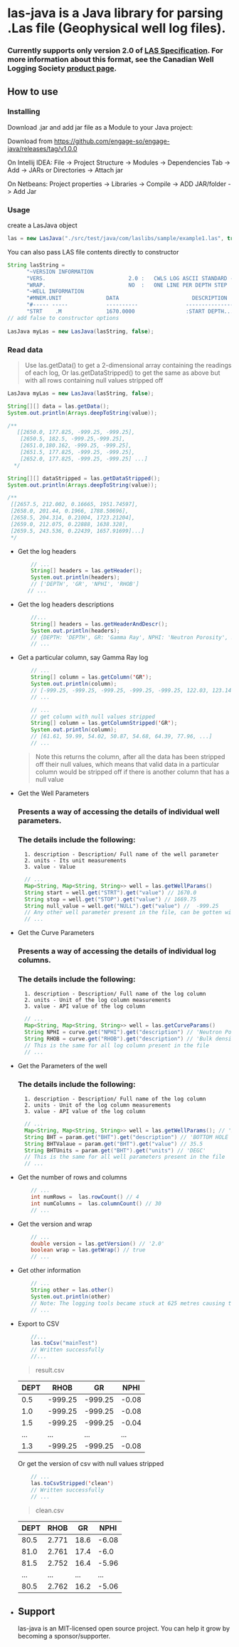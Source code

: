 # las-java is a Java library for parsing .Las file (Geophysical well log files).

### Currently supports only version 2.0 of [LAS Specification](https://www.cwls.org/wp-content/uploads/2017/02/Las2_Update_Feb2017.pdf).  For more information about this format, see the Canadian Well Logging Society [product page](https://www.cwls.org/products/).

## How to use

### Installing

Download .jar and add jar file as a Module to your Java project:

Download from https://github.com/engage-so/engage-java/releases/tag/v1.0.0

On Intellij IDEA: File -> Project Structure -> Modules -> Dependencies Tab -> Add -> JARs or Directories -> Attach jar

On Netbeans: Project properties -> Libraries -> Compile -> ADD JAR/folder -> Add Jar

### Usage

create a LasJava object
  ```java
las = new LasJava("./src/test/java/com/laslibs/sample/example1.las", true);
  ```

  You can also pass LAS file contents directly to constructor

  ```java
  String lasString = 
        "~VERSION INFORMATION
        "VERS.                          2.0 :   CWLS LOG ASCII STANDARD -VERSION 2.0
        "WRAP.                          NO  :   ONE LINE PER DEPTH STEP
        "~WELL INFORMATION
        "#MNEM.UNIT              DATA                       DESCRIPTION
        "#----- -----            ----------               -------------------------
        "STRT    .M              1670.0000                :START DEPTH.........
  // add false to constructor options
        
  LasJava myLas = new LasJava(lasString, false);
  ```

### Read data

  > Use las.getData() to get a 2-dimensional array containing the readings of each log,
  > Or las.getDataStripped() to get the same as above but with all rows containing null values stripped off

  ```java
  LasJava myLas = new LasJava(lasString, false);

  String[][] data = las.getData();
  System.out.println(Arrays.deepToString(value));
  
  /**
     [[2650.0, 177.825, -999.25, -999.25],
      [2650.5, 182.5, -999.25,-999.25],
      [2651.0,180.162, -999.25, -999.25],
      [2651.5, 177.825, -999.25, -999.25],
      [2652.0, 177.825, -999.25, -999.25] ...]
    */

  String[][] dataStripped = las.getDataStripped();
  System.out.println(Arrays.deepToString(value));
  
  /**
   [[2657.5, 212.002, 0.16665, 1951.74597],
   [2658.0, 201.44, 0.1966, 1788.50696],
   [2658.5, 204.314, 0.21004, 1723.21204],
   [2659.0, 212.075, 0.22888, 1638.328],
   [2659.5, 243.536, 0.22439, 1657.91699]...]
   */
  ```

- Get the log headers

    ```java
        // ...
        String[] headers = las.getHeader();
        System.out.println(headers);
        // ['DEPTH', 'GR', 'NPHI', 'RHOB']
       // ...
    ```

- Get the log headers descriptions

    ```java
        //...
        String[] headers = las.getHeaderAndDescr();
        System.out.println(headers);
        // {DEPTH: 'DEPTH', GR: 'Gamma Ray', NPHI: 'Neutron Porosity', RHOB: 'Bulk density'}
        // ...
    ```

- Get a particular column, say Gamma Ray log

    ```Java
        // ...
        String[] column = las.getColumn('GR');
        System.out.println(column);
        // [-999.25, -999.25, -999.25, -999.25, -999.25, 122.03, 123.14, ...]
        // ...
    ```
    ```Java
        // ...
        // get column with null values stripped
        String[] column = las.getColumnStripped('GR');
        System.out.println(column);
        // [61.61, 59.99, 54.02, 50.87, 54.68, 64.39, 77.96, ...]
        // ...
    ```
    > Note this returns the column, after all the data has been stripped off their null values, which means that valid data in a particular column would be stripped off if there is another column that has a null value

- Get the Well Parameters

  ### Presents a way of accessing the details of individual well parameters.

  ### The details include the following:

        1. description - Description/ Full name of the well parameter
        2. units - Its unit measurements
        3. value - Value

  ```java
    // ...
    Map<String, Map<String, String>> well = las.getWellParams()
    String start = well.get("STRT").get("value") // 1670.0
    String stop = well.get("STOP").get("value") // 1669.75
    String null_value = well.get("NULL").get("value") //  -999.25
    // Any other well parameter present in the file, can be gotten with the same syntax above
    // ...
  ```

- Get the Curve Parameters

  ### Presents a way of accessing the details of individual log columns.

  ### The details include the following:

        1. description - Description/ Full name of the log column
        2. units - Unit of the log column measurements
        3. value - API value of the log column

  ```Java
    // ...
    Map<String, Map<String, String>> well = las.getCurveParams()
    String NPHI = curve.get("NPHI").get("description") // 'Neutron Porosity'
    String RHOB = curve.get("RHOB").get("description") // 'Bulk density'
    // This is the same for all log column present in the file
    // ...
  ```

- Get the Parameters of the well

  ### The details include the following:

        1. description - Description/ Full name of the log column
        2. units - Unit of the log column measurements
        3. value - API value of the log column

  ```Java
    // ...
    Map<String, Map<String, String>> well = las.getWellParams(); // 'BOTTOM HOLE TEMPERATURE'
    String BHT = param.get("BHT").get("description") // 'BOTTOM HOLE TEMPERATURE'
    String BHTValaue = param.get("BHT").get("value") // 35.5
    String BHTUnits = param.get("BHT").get("units") // 'DEGC'
    // This is the same for all well parameters present in the file
    // ...
  ```

- Get the number of rows and columns

    ```Java
        // ...
        int numRows =  las.rowCount() // 4
        int numColumns =  las.columnCount() // 30
        // ...
    ```

- Get the version and wrap

    ```java
        // ...
        double version = las.getVersion() // '2.0'
        boolean wrap = las.getWrap() // true
        // ...
    ```

- Get other information
  ```Java
      // ...
      String other = las.other()
      System.out.println(other)
      // Note: The logging tools became stuck at 625 metres causing the data between 625 metres and 615 metres to be invalid.
      // ...
  ```

- Export to CSV

  ```Java
      //...
      las.toCsv("mainTest")
      // Written successfully
      //...
  ```

  > result.csv

  | DEPT | RHOB    | GR      | NPHI  |
    | ---- | ------- | ------- | ----- |
  | 0.5  | -999.25 | -999.25 | -0.08 |
  | 1.0  | -999.25 | -999.25 | -0.08 |
  | 1.5  | -999.25 | -999.25 | -0.04 |
  | ...  | ...     | ...     | ...   |
  | 1.3  | -999.25 | -999.25 | -0.08 |

  Or get the version of csv with null values stripped

  ```Java
      // ...
      las.toCsvStripped('clean')
      // Written successfully
      // ...
  ```

  > clean.csv

  | DEPT | RHOB  | GR   | NPHI  |
    | ---- | ----- | ---- | ----- |
  | 80.5 | 2.771 | 18.6 | -6.08 |
  | 81.0 | 2.761 | 17.4 | -6.0  |
  | 81.5 | 2.752 | 16.4 | -5.96 |
  | ...  | ...   | ...  | ...   |
  | 80.5 | 2.762 | 16.2 | -5.06 |

- ## Support
  las-java is an MIT-licensed open source project. You can help it grow by becoming a sponsor/supporter.
